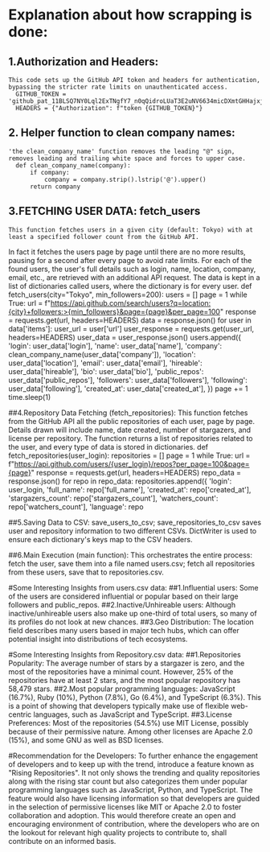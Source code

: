 # Explanation about how scrapping is done:
  ## 1.Authorization and Headers: 
    This code sets up the GitHub API token and headers for authentication, bypassing the stricter rate limits on unauthenticated access.
      GITHUB_TOKEN = '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'
      HEADERS = {"Authorization": f"token {GITHUB_TOKEN}"}
  
  ## 2. Helper function to clean company names: 
    'the clean_company_name' function removes the leading "@" sign, removes leading and trailing white space and forces to upper case.
      def clean_company_name(company):
          if company:
              company = company.strip().lstrip('@').upper()
          return company
     
  ## 3.FETCHING USER DATA: fetch_users
    This function fetches users in a given city (default: Tokyo) with at least a specified follower count from the GitHub API.
  In fact it fetches the users page by page until there are no more results, pausing for a second after every page to avoid rate limits.
  For each of the found users, the user's full details such as login, name, location, company, email, etc., are retrieved with an additional API request.
  The data is kept in a list of dictionaries called users, where the dictionary is for every user.
      def fetch_users(city="Tokyo", min_followers=200):
          users = []
          page = 1
          while True:
              url = f"https://api.github.com/search/users?q=location:{city}+followers:>{min_followers}&page={page}&per_page=100"
              response = requests.get(url, headers=HEADERS)
              data = response.json()
                      for user in data['items']:
                  user_url = user['url']
                  user_response = requests.get(user_url, headers=HEADERS)
                  user_data = user_response.json()
                  users.append({
                      'login': user_data['login'],
                      'name': user_data['name'],
                      'company': clean_company_name(user_data['company']),
                      'location': user_data['location'],
                      'email': user_data['email'],
                      'hireable': user_data['hireable'],
                      'bio': user_data['bio'],
                      'public_repos': user_data['public_repos'],
                      'followers': user_data['followers'],
                      'following': user_data['following'],
                      'created_at': user_data['created_at'],
                  })
              page += 1
              time.sleep(1)
  
  ##4.Repository Data Fetching (fetch_repositories):
    This function fetches from the GitHub API all the public repositories of each user, page by page. Details drawn will include name, date created, number of stargazers, and license per repository. The function returns a list of repositories related to the user, and every type of data is stored in dictionaries.
      def fetch_repositories(user_login):
          repositories = []
          page = 1
          while True:
              url = f"https://api.github.com/users/{user_login}/repos?per_page=100&page={page}"
              response = requests.get(url, headers=HEADERS)
              repo_data = response.json()
                      for repo in repo_data:
                  repositories.append({
                      'login': user_login,
                      'full_name': repo['full_name'],
                      'created_at': repo['created_at'],
                      'stargazers_count': repo['stargazers_count'],
                      'watchers_count': repo['watchers_count'],
                      'language': repo
  
  ##5.Saving Data to CSV:
    save_users_to_csv; save_repositories_to_csv saves user and repository information to two different CSVs. DictWriter is used to ensure each dictionary's keys map to the CSV headers. 
  
  ##6.Main Execution (main function): 
    This orchestrates the entire process: fetch the user, save them into a file named users.csv; fetch all repositories from these users, save that to repositories.csv.


#Some Interesting Insights from users.csv data:
  ##1.Influential users: 
    Some of the users are considered influential or popular based on their large followers and public_repos.
  ##2.Inactive/Unhireable users:
    Although inactive/unhireable users also make up one-third of total users, so many of its profiles do not look at new chances.
  ##3.Geo Distribution: 
    The location field describes many users based in major tech hubs, which can offer potential insight into distributions of tech ecosystems.


#Some Interesting Insights from Repository.csv data:
  ##1.Repositories Popularity: 
    The average number of stars by a stargazer is zero, and the most of the repositories have a minimal count. However, 25% of the repositories have at least 2 stars, and the most popular repository has 58,479 stars.
  ##2.Most popular programming languages: 
    JavaScript (16.7%), Ruby (10%), Python (7.8%), Go (6.4%), and TypeScript (6.3%). This is a point of showing that developers typically make use of flexible web-centric languages, such as JavaScript and TypeScript.
  ##3.License Preferences:
    Most of the repositories (54.5%) use MIT License, possibly because of their permissive nature. Among other licenses are Apache 2.0 (15%), and some GNU as well as BSD licenses.


#Recommendation for the Developers:
To further enhance the engagement of developers and to keep up with the trend, introduce a feature known as "Rising Repositories". It not only shows the trending and quality repositories along with the rising star count but also categorizes them under popular programming languages such as JavaScript, Python, and TypeScript. The feature would also have licensing information so that developers are guided in the selection of permissive licenses like MIT or Apache 2.0 to foster collaboration and adoption. This would therefore create an open and encouraging environment of contribution, where the developers who are on the lookout for relevant high quality projects to contribute to, shall contribute on an informed basis.
